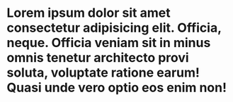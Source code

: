 <!DOCTYPE html>
<html lang="en">
<head>
    <meta charset="UTF-8">
    <eta name="viewport" content="width=device-width, initial-scale=1.0">
    <link rel="stylesheet" href="hello.css">
    <title>Document</title>
</head>
<body>
    <h1>Lorem ipsum dolor sit amet consectetur adipisicing elit.
         Officia, neque. Officia veniam sit in minus omnis tenetur
          architecto provi
        soluta, voluptate ratione earum! Quasi unde vero optio eos enim 
        non!</h1>
</body>
</html>
